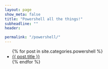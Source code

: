 ```yaml
---
layout: page
show_meta: false
title: "Powershell all the things!"
subheadline: ""
header:

permalink: "/powershell/"
---
```

<ul>
    {% for post in site.categories.powershell %}
    <li><a href="{{ site.url }}{{ post.url }}">{{ post.title }}</a></li>
    {% endfor %}
</ul>
